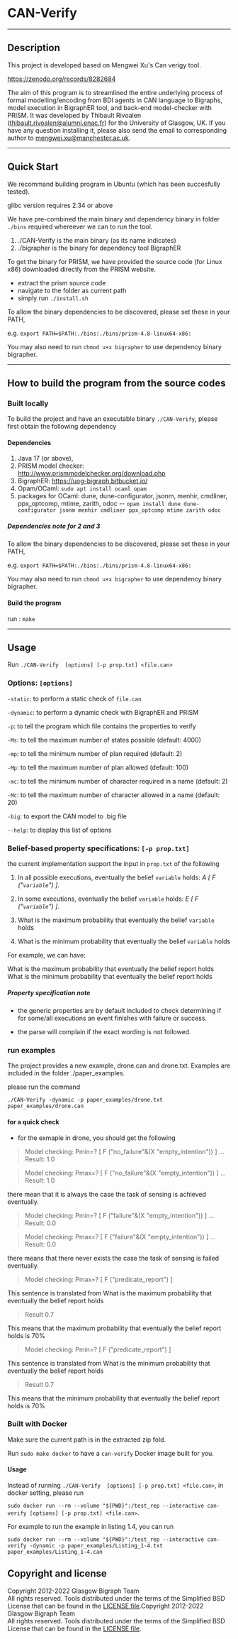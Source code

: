 # CAN-Verify

---

## Description

This project is developed based on Mengwei Xu's Can verigy tool. 

https://zenodo.org/records/8282684

The aim of this program is to streamlined the entire underlying process of formal modelling/encoding from BDI agents in CAN language to Bigraphs, model execution in BigraphER tool, and back-end model-checker with PRISM. It was developed by Thibault Rivoalen ([thibault.rivoalen@alumni.enac.fr](mailto:thibault.rivoalen@alumni.enac.fr)) for the University of Glasgow, UK. If you have any question installing it, please also send the email to corresponding author to mengwei.xu@manchester.ac.uk. 

---
## Quick Start


We recommand building program in Ubuntu (which has been succesfully tested).

glibc version requires 2.34 or above

We have pre-combined the main binary and dependency binary in folder ```./bins``` required whereever we can to run the tool.

1. ./CAN-Verify is the main binary (as its name indicates)
2. ./bigrapher is the binary for dependency tool BigraphER




To get the binary for PRISM, we have provided the source code (for Linux x86) downloaded directly from the PRISM website.

- extract the prism source code
- navigate to the folder as current path
- simply run ```./install.sh``` 


To allow the binary dependencies to be discovered, please set these in your PATH, 

e.g. ```export PATH=$PATH:./bins:./bins/prism-4.8-linux64-x86: ```

You may also need to run ```chmod u+x bigrapher``` to use dependency binary bigrapher. 




---

## How to build the program from the source codes



### Built locally

To build the project and have an executable binary ```./CAN-Verify```, please first obtain the following dependency

#### Dependencies
1. Java 17 (or above), 
2. PRISM model checker: http://www.prismmodelchecker.org/download.php
3. BigraphER: https://uog-bigraph.bitbucket.io/
4. Opam/OCaml: ```sudo apt install ocaml opam```
5. packages for OCaml: dune, dune-configurator, jsonm, menhir, cmdliner, ppx_optcomp, mtime, zarith, odoc -- ```opam install dune dune-configurator jsonm menhir cmdliner ppx_optcomp mtime zarith odoc```


##### Dependencies note for 2 and 3


To allow the binary dependencies to be discovered, please set these in your PATH, 

e.g. ```export PATH=$PATH:./bins:./bins/prism-4.8-linux64-x86: ```

You may also need to run ```chmod u+x bigrapher``` to use dependency binary bigrapher. 

#### Build the program

run : ``` make ```  



---


## Usage


Run ```./CAN-Verify  [options] [-p prop.txt] <file.can>```

### Options: ``` [options] ```

```-static```: to perform a static check of ```file.can``` 

```-dynamic```: to perform a dynamic check with BigraphER and PRISM   

```-p```: to tell the program which file contains the properties to verify  

```-Ms```: to tell the maximum number of states possible (default: 4000)  

```-mp```: to tell the minimum number of plan required (default: 2)  

```-Mp```: to tell the maximum number of plan allowed (default: 100)  

```-mc```: to tell the minimum number of character required in a name (default: 2)  

```-Mc```: to tell the maximum number of character allowed in a name (default: 20)

```-big```:  to export the CAN model to .big file

```--help```:  to display this list of options

### Belief-based property specifications: ``` [-p prop.txt] ```

the current implementation support the input in ```prop.txt``` of the following 

1. In all possible executions, eventually the belief ```variable``` holds: *A [ F ("```variable```") ]*.
2. In some executions, eventually the belief ```variable``` holds: *E [ F ("```variable```") ]*.

1. What is the maximum probability that eventually the belief ```variable``` holds
2. What is the minimum probability that eventually the belief ```variable``` holds

For example, we can have:

What is the maximum probability that eventually the belief report holds
What is the minimum probability that eventually the belief report holds



##### Property specification note
- the generic properties are by default included to check determining if for some/all executions an event finishes with failure or success.

- the parse will complain if the exact wording is not followed.


### run examples
The project provides a new example, drone.can and drone.txt. Examples are included in the folder ./paper_examples. 

please run the command


```./CAN-Verify -dynamic -p paper_examples/drone.txt paper_examples/drone.can```

#### for a quick check

- for the exmaple in drone, you should get the following

> Model checking: Pmin=? [ F ("no_failure"&(X "empty_intention")) ] ... Result: 1.0

> Model checking: Pmax=? [ F ("no_failure"&(X "empty_intention")) ] ... Result: 1.0

there mean that it is always the case the task of sensing is achieved eventually.

> Model checking: Pmin=? [ F ("failure"&(X "empty_intention")) ] ... Result: 0.0

> Model checking: Pmax=? [ F ("failure"&(X "empty_intention")) ] ... Result: 0.0

there means that there never exists the case the task of sensing is failed eventually.

> Model checking: Pmax=? [ F ("predicate_report") ]

This sentence is translated from What is the maximum probability that eventually the belief report holds

> Result 0.7

This means that the maximum probability that eventually the belief report holds is 70%

> Model checking: Pmin=? [ F ("predicate_report") ]

This sentence is translated from What is the minimum probability that eventually the belief report holds

> Result 0.7

This means that the minimum probability that eventually the belief report holds is 70%


### Built with Docker

Make sure the current path is in the extracted zip fold.

Run ```sudo make docker``` to have a ```can-verify``` Docker image built for you. 


#### Usage 

Instead of running ```./CAN-Verify  [options] [-p prop.txt] <file.can>```, in docker setting, please run 


```sudo docker run --rm --volume "${PWD}":/test_rep --interactive can-verify [options] [-p prop.txt] <file.can>```.

For example to run the example in listing 1.4, you can run

```sudo docker run --rm --volume "${PWD}":/test_rep --interactive can-verify -dynamic -p paper_examples/Listing_1-4.txt paper_examples/Listing_1-4.can```



## Copyright and license
Copyright 2012-2022 Glasgow Bigraph Team  
All rights reserved. Tools distributed under the terms of the Simplified BSD License that can be found in the [LICENSE file](LICENSE.md).Copyright 2012-2022 Glasgow Bigraph Team  
All rights reserved. Tools distributed under the terms of the Simplified BSD License that can be found in the [LICENSE file](LICENSE.md).
